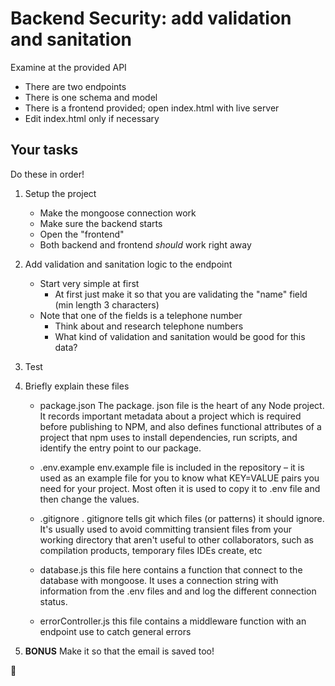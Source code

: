 # Backend Security: add validation and sanitation

Examine at the provided API

- There are two endpoints
- There is one schema and model
- There is a frontend provided; open index.html with live server
- Edit index.html only if necessary

## Your tasks

Do these in order!

1. Setup the project
    - Make the mongoose connection work
    - Make sure the backend starts
    - Open the "frontend"
    - Both backend and frontend *should* work right away
2. Add validation and sanitation logic to the endpoint
    - Start very simple at first
        - At first just make it so that you are validating the "name" field (min length 3 characters)
    - Note that one of the fields is a telephone number
        - Think about and research telephone numbers
        - What kind of validation and sanitation would be good for this data?
3. Test
4. Briefly explain these files
    - package.json
    The package. json file is the heart of any Node project. It records important metadata about a project which is required before publishing to NPM, and also defines functional attributes of a project that npm uses to install dependencies, run scripts, and identify the entry point to our package.

    - .env.example
    env.example file is included in the repository – it is used as an example file for you to know what KEY=VALUE pairs you need for your project. Most often it is used to copy it to .env file and then change the values.

    - .gitignore
    . gitignore tells git which files (or patterns) it should ignore. It's usually used to avoid committing transient files from your working directory that aren't useful to other collaborators, such as compilation products, temporary files IDEs create, etc

    - database.js
    this file here contains a function that connect to the database with mongoose. It uses a connection string with information from the .env files and and log the different connection status.

    - errorController.js
    this file contains a middleware function with an endpoint use to catch general errors
    
5. **BONUS** Make it so that the email is saved too!


























🐻